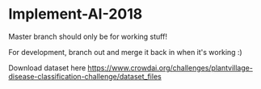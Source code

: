 # Implement-AI-2018

Master branch should only be for working stuff!

For development, branch out and merge it back in when it's working :)

Download dataset here https://www.crowdai.org/challenges/plantvillage-disease-classification-challenge/dataset_files

